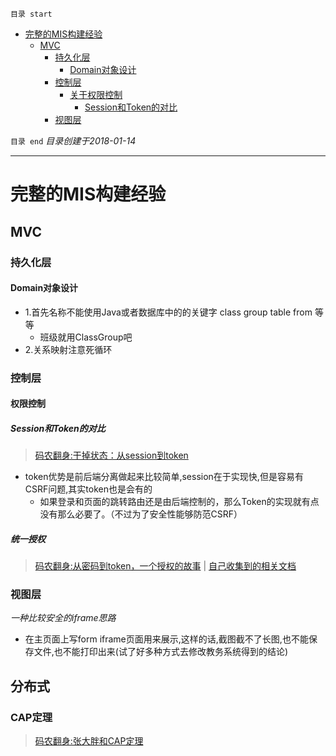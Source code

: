 `目录 start`
 
- [完整的MIS构建经验](#完整的mis构建经验)
    - [MVC](#mvc)
        - [持久化层](#持久化层)
            - [Domain对象设计](#domain对象设计)
        - [控制层](#控制层)
            - [关于权限控制](#关于权限控制)
                - [Session和Token的对比](#session和token的对比)
        - [视图层](#视图层)

`目录 end` *目录创建于2018-01-14*
****************************************
# 完整的MIS构建经验

## MVC
### 持久化层
#### Domain对象设计
- 1.首先名称不能使用Java或者数据库中的的关键字 class group table from 等等
    - 班级就用ClassGroup吧
- 2.关系映射注意死循环


### 控制层


#### 权限控制

##### Session和Token的对比
> [码农翻身:干掉状态：从session到token ](https://mp.weixin.qq.com/s?__biz=MzAxOTc0NzExNg==&mid=2665513566&idx=1&sn=a2688cadbe9c8042ff1abbdf04a8bd5e&chksm=80d67a1db7a1f30b28b93ed2ab29edfbf982b780433e4bfd178e3cc52cb1f9100cc8f923db4f&scene=21#wechat_redirect)

- token优势是前后端分离做起来比较简单,session在于实现快,但是容易有CSRF问题,其实token也是会有的
    - 如果登录和页面的跳转路由还是由后端控制的，那么Token的实现就有点没有那么必要了。（不过为了安全性能够防范CSRF）

##### 统一授权
> [码农翻身:从密码到token，一个授权的故事](https://mp.weixin.qq.com/s?__biz=MzAxOTc0NzExNg==&mid=2665513744&idx=1&sn=93d0db97cfd67422bcd21c8afd00f495&chksm=80d67b53b7a1f24537fdc7c10eb2783357c1f8c65ad55601a722216d2293ae3fb7b1c16e5449&scene=21#wechat_redirect) | [自己收集到的相关文档](/API_DOC.md#登录授权)

### 视图层

*一种比较安全的iframe思路*
- 在主页面上写form iframe页面用来展示,这样的话,截图截不了长图,也不能保存文件,也不能打印出来(试了好多种方式去修改教务系统得到的结论)

## 分布式
### CAP定理
> [码农翻身:张大胖和CAP定理](https://mp.weixin.qq.com/s?__biz=MzAxOTc0NzExNg==&mid=2665513560&idx=1&sn=ba861726537c57bd34253cbce010b5fe&chksm=80d67a1bb7a1f30df37905ce979504aa132dcaef59075577ff52f45f057734825a59f6de75c9&scene=21#wechat_redirect)
